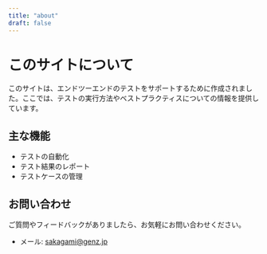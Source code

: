 ```yaml
---
title: "about"
draft: false
---
```

# このサイトについて

このサイトは、エンドツーエンドのテストをサポートするために作成されました。ここでは、テストの実行方法やベストプラクティスについての情報を提供しています。

## 主な機能

- テストの自動化
- テスト結果のレポート
- テストケースの管理

## お問い合わせ

ご質問やフィードバックがありましたら、お気軽にお問い合わせください。

- メール: sakagami@genz.jp
